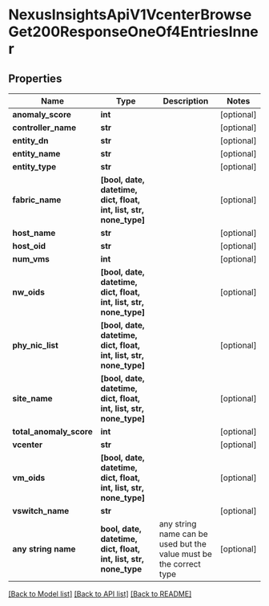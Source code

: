 # NexusInsightsApiV1VcenterBrowseGet200ResponseOneOf4EntriesInner


## Properties
Name | Type | Description | Notes
------------ | ------------- | ------------- | -------------
**anomaly_score** | **int** |  | [optional] 
**controller_name** | **str** |  | [optional] 
**entity_dn** | **str** |  | [optional] 
**entity_name** | **str** |  | [optional] 
**entity_type** | **str** |  | [optional] 
**fabric_name** | **[bool, date, datetime, dict, float, int, list, str, none_type]** |  | [optional] 
**host_name** | **str** |  | [optional] 
**host_oid** | **str** |  | [optional] 
**num_vms** | **int** |  | [optional] 
**nw_oids** | **[bool, date, datetime, dict, float, int, list, str, none_type]** |  | [optional] 
**phy_nic_list** | **[bool, date, datetime, dict, float, int, list, str, none_type]** |  | [optional] 
**site_name** | **[bool, date, datetime, dict, float, int, list, str, none_type]** |  | [optional] 
**total_anomaly_score** | **int** |  | [optional] 
**vcenter** | **str** |  | [optional] 
**vm_oids** | **[bool, date, datetime, dict, float, int, list, str, none_type]** |  | [optional] 
**vswitch_name** | **str** |  | [optional] 
**any string name** | **bool, date, datetime, dict, float, int, list, str, none_type** | any string name can be used but the value must be the correct type | [optional]

[[Back to Model list]](../README.md#documentation-for-models) [[Back to API list]](../README.md#documentation-for-api-endpoints) [[Back to README]](../README.md)


